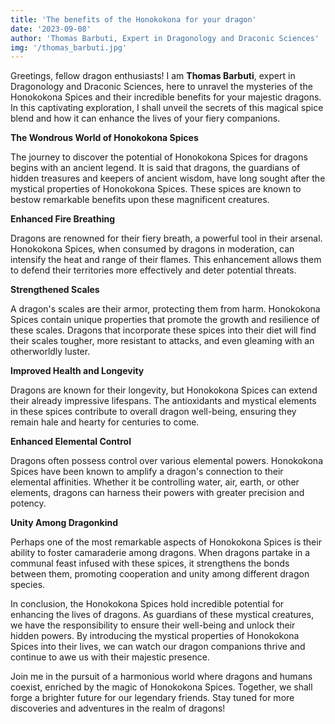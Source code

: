 ```yaml
---
title: 'The benefits of the Honokokona for your dragon'
date: '2023-09-08'
author: 'Thomas Barbuti, Expert in Dragonology and Draconic Sciences'
img: '/thomas_barbuti.jpg'
---
```


Greetings, fellow dragon enthusiasts! I am __Thomas Barbuti__, expert in Dragonology and Draconic Sciences, here to unravel the mysteries of the Honokokona Spices and their incredible benefits for your majestic dragons. In this captivating exploration, I shall unveil the secrets of this magical spice blend and how it can enhance the lives of your fiery companions.

**The Wondrous World of Honokokona Spices**

The journey to discover the potential of Honokokona Spices for dragons begins with an ancient legend. It is said that dragons, the guardians of hidden treasures and keepers of ancient wisdom, have long sought after the mystical properties of Honokokona Spices. These spices are known to bestow remarkable benefits upon these magnificent creatures.

**Enhanced Fire Breathing**

Dragons are renowned for their fiery breath, a powerful tool in their arsenal. Honokokona Spices, when consumed by dragons in moderation, can intensify the heat and range of their flames. This enhancement allows them to defend their territories more effectively and deter potential threats.

**Strengthened Scales**

A dragon's scales are their armor, protecting them from harm. Honokokona Spices contain unique properties that promote the growth and resilience of these scales. Dragons that incorporate these spices into their diet will find their scales tougher, more resistant to attacks, and even gleaming with an otherworldly luster.

**Improved Health and Longevity**

Dragons are known for their longevity, but Honokokona Spices can extend their already impressive lifespans. The antioxidants and mystical elements in these spices contribute to overall dragon well-being, ensuring they remain hale and hearty for centuries to come.

**Enhanced Elemental Control**

Dragons often possess control over various elemental powers. Honokokona Spices have been known to amplify a dragon's connection to their elemental affinities. Whether it be controlling water, air, earth, or other elements, dragons can harness their powers with greater precision and potency.

**Unity Among Dragonkind**

Perhaps one of the most remarkable aspects of Honokokona Spices is their ability to foster camaraderie among dragons. When dragons partake in a communal feast infused with these spices, it strengthens the bonds between them, promoting cooperation and unity among different dragon species.

In conclusion, the Honokokona Spices hold incredible potential for enhancing the lives of dragons. As guardians of these mystical creatures, we have the responsibility to ensure their well-being and unlock their hidden powers. By introducing the mystical properties of Honokokona Spices into their lives, we can watch our dragon companions thrive and continue to awe us with their majestic presence.

Join me in the pursuit of a harmonious world where dragons and humans coexist, enriched by the magic of Honokokona Spices. Together, we shall forge a brighter future for our legendary friends. Stay tuned for more discoveries and adventures in the realm of dragons!
